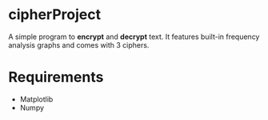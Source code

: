 # cipherProject

A simple program to **encrypt** and **decrypt** text. It features built-in frequency analysis graphs and comes with 3 ciphers.

# Requirements

<ul>
  <li>Matplotlib</li>
  <li>Numpy</li>
</ul>
